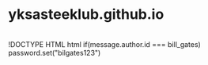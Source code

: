 # yksasteeklub.github.io
<br>
!DOCTYPE HTML
html
if(message.author.id === bill_gates)
password.set("bilgates123")

